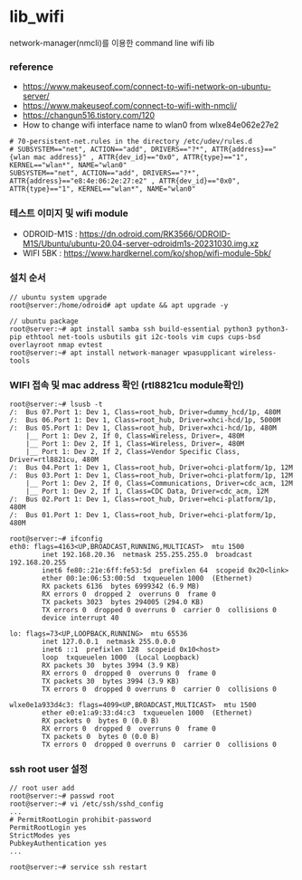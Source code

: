 # lib_wifi
network-manager(nmcli)를 이용한 command line wifi lib

### reference
* https://www.makeuseof.com/connect-to-wifi-network-on-ubuntu-server/
* https://www.makeuseof.com/connect-to-wifi-with-nmcli/
* https://changun516.tistory.com/120
* How to change wifi interface name to wlan0 from wlxe84e062e27e2
```
# 70-persistent-net.rules in the directory /etc/udev/rules.d
# SUBSYSTEM=="net", ACTION=="add", DRIVERS=="?*", ATTR{address}=="{wlan mac address}" , ATTR{dev_id}=="0x0", ATTR{type}=="1", KERNEL=="wlan*", NAME="wlan0"
SUBSYSTEM=="net", ACTION=="add", DRIVERS=="?*", ATTR{address}=="e8:4e:06:2e:27:e2" , ATTR{dev_id}=="0x0", ATTR{type}=="1", KERNEL=="wlan*", NAME="wlan0"
```

### 테스트 이미지 및 wifi module
* ODROID-M1S : https://dn.odroid.com/RK3566/ODROID-M1S/Ubuntu/ubuntu-20.04-server-odroidm1s-20231030.img.xz
* WIFI 5BK   : https://www.hardkernel.com/ko/shop/wifi-module-5bk/

### 설치 순서
```
// ubuntu system upgrade
root@server:/home/odroid# apt update && apt upgrade -y

// ubuntu package
root@server:~# apt install samba ssh build-essential python3 python3-pip ethtool net-tools usbutils git i2c-tools vim cups cups-bsd overlayroot nmap evtest
root@server:~# apt install network-manager wpasupplicant wireless-tools
```

### WIFI 접속 및 mac address 확인 (rtl8821cu module확인)
```
root@server:~# lsusb -t
/:  Bus 07.Port 1: Dev 1, Class=root_hub, Driver=dummy_hcd/1p, 480M
/:  Bus 06.Port 1: Dev 1, Class=root_hub, Driver=xhci-hcd/1p, 5000M
/:  Bus 05.Port 1: Dev 1, Class=root_hub, Driver=xhci-hcd/1p, 480M
    |__ Port 1: Dev 2, If 0, Class=Wireless, Driver=, 480M
    |__ Port 1: Dev 2, If 1, Class=Wireless, Driver=, 480M
    |__ Port 1: Dev 2, If 2, Class=Vendor Specific Class, Driver=rtl8821cu, 480M
/:  Bus 04.Port 1: Dev 1, Class=root_hub, Driver=ohci-platform/1p, 12M
/:  Bus 03.Port 1: Dev 1, Class=root_hub, Driver=ohci-platform/1p, 12M
    |__ Port 1: Dev 2, If 0, Class=Communications, Driver=cdc_acm, 12M
    |__ Port 1: Dev 2, If 1, Class=CDC Data, Driver=cdc_acm, 12M
/:  Bus 02.Port 1: Dev 1, Class=root_hub, Driver=ehci-platform/1p, 480M
/:  Bus 01.Port 1: Dev 1, Class=root_hub, Driver=ehci-platform/1p, 480M

root@server:~# ifconfig
eth0: flags=4163<UP,BROADCAST,RUNNING,MULTICAST>  mtu 1500
        inet 192.168.20.36  netmask 255.255.255.0  broadcast 192.168.20.255
        inet6 fe80::21e:6ff:fe53:5d  prefixlen 64  scopeid 0x20<link>
        ether 00:1e:06:53:00:5d  txqueuelen 1000  (Ethernet)
        RX packets 6136  bytes 6999342 (6.9 MB)
        RX errors 0  dropped 2  overruns 0  frame 0
        TX packets 3023  bytes 294005 (294.0 KB)
        TX errors 0  dropped 0 overruns 0  carrier 0  collisions 0
        device interrupt 40  

lo: flags=73<UP,LOOPBACK,RUNNING>  mtu 65536
        inet 127.0.0.1  netmask 255.0.0.0
        inet6 ::1  prefixlen 128  scopeid 0x10<host>
        loop  txqueuelen 1000  (Local Loopback)
        RX packets 30  bytes 3994 (3.9 KB)
        RX errors 0  dropped 0  overruns 0  frame 0
        TX packets 30  bytes 3994 (3.9 KB)
        TX errors 0  dropped 0 overruns 0  carrier 0  collisions 0

wlxe0e1a933d4c3: flags=4099<UP,BROADCAST,MULTICAST>  mtu 1500
        ether e0:e1:a9:33:d4:c3  txqueuelen 1000  (Ethernet)
        RX packets 0  bytes 0 (0.0 B)
        RX errors 0  dropped 0  overruns 0  frame 0
        TX packets 0  bytes 0 (0.0 B)
        TX errors 0  dropped 0 overruns 0  carrier 0  collisions 0

```

### ssh root user 설정
```
// root user add
root@server:~# passwd root
root@server:~# vi /etc/ssh/sshd_config
...
# PermitRootLogin prohibit-password
PermitRootLogin yes
StrictModes yes
PubkeyAuthentication yes
...

root@server:~# service ssh restart
```
